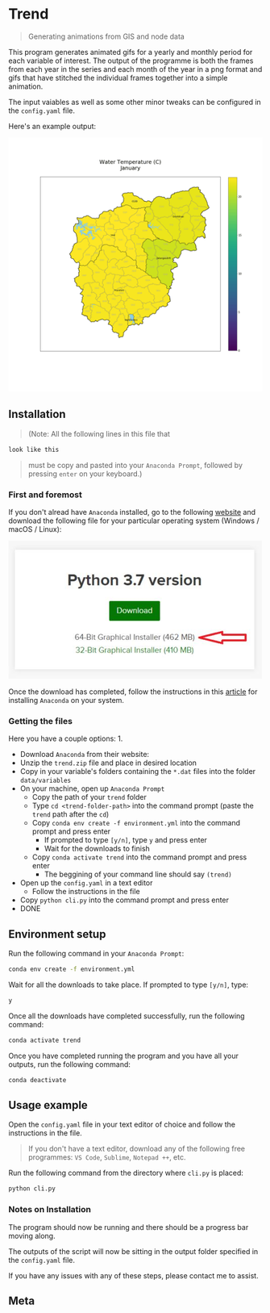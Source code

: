 # Trend
> Generating animations from GIS and node data

This program generates animated gifs for a yearly and monthly period for each variable of interest. The output of the programme is both the frames from each year in the series and each month of the year in a png format and gifs that have stitched the individual frames together into a simple animation.

The input vaiables as well as some other minor tweaks can be configured in the `config.yaml` file.

Here's an example output:

![](examples/example_output.gif)

## Installation

>(Note:
All the following lines in this file that
```sh
look like this
```
>must be copy and pasted into your `Anaconda Prompt`, followed by pressing `enter` on your keyboard.)

### First and foremost
If you don't alread have `Anaconda` installed, go to the following [website](https://www.anaconda.com/distribution/) and download the following file for your particular operating system (Windows / macOS / Linux):

![](examples/anaconda.JPG)

Once the download has completed, follow the instructions in this [article](https://problemsolvingwithpython.com/01-Orientation/01.03-Installing-Anaconda-on-Windows/) for installing `Anaconda` on your system.

### Getting the files

Here you have a couple options:
1. 

- Download `Anaconda` from their website: 
- Unzip the `trend.zip` file and place in desired location
- Copy in your variable's folders containing the `*.dat` files into the folder `data/variables`
- On your machine, open up `Anaconda Prompt`
    - Copy the path of your `trend` folder
    - Type `cd <trend-folder-path>` into the command prompt (paste the `trend` path after the `cd`)
    - Copy `conda env create -f environment.yml` into the command prompt and press enter
        - If prompted to type `[y/n]`, type `y` and press enter
        - Wait for the downloads to finish
    - Copy `conda activate trend` into the command prompt and press enter
        - The beggining of your command line should say `(trend)`
- Open up the `config.yaml` in a text editor
    - Follow the instructions in the file
- Copy `python cli.py` into the command prompt and press enter
- DONE

## Environment setup

Run the following command in your `Anaconda Prompt`:
```sh
conda env create -f environment.yml
```

Wait for all the downloads to take place. If prompted to type `[y/n]`, type: 
```sh
y
```

Once all the downloads have completed successfully, run the following command:
```sh
conda activate trend
```

Once you have completed running the program and you have all your outputs, run the following command:
```sh
conda deactivate
```

## Usage example

Open the `config.yaml` file in your text editor of choice and follow the instructions in the file. 
> If you don't have a text editor, download any of the following free programmes: `VS Code`, `Sublime`, `Notepad ++`, etc.

Run the following command from the directory where `cli.py` is placed:
```sh
python cli.py
```

### Notes on Installation

The program should now be running and there should be a progress bar moving along.

The outputs of the script will now be sitting in the output folder specified in the `config.yaml` file.

If you have any issues with any of these steps, please contact me to assist.

## Meta
